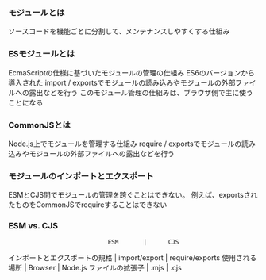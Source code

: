 ### モジュールとは
ソースコードを機能ごとに分割して、メンテナンスしやすくする仕組み

### ESモジュールとは
EcmaScriptの仕様に基づいたモジュールの管理の仕組み
ES6のバージョンから導入された
import / exportsでモジュールの読み込みやモジュールの外部ファイルへの露出などを行う
このモジュール管理の仕組みは、ブラウザ側で主に使うことになる

### CommonJSとは
Node.js上でモジュールを管理する仕組み
require / exportsでモジュールの読み込みやモジュールの外部ファイルへの露出などを行う

### モジュールのインポートとエクスポート
ESMとCJS間でモジュールの管理を跨ぐことはできない。
例えば、exportsされたものをCommonJSでrequireすることはできない

### ESM vs. CJS
                                ESM       |      CJS
インポートとエクスポートの規格 | import/export | require/exports
使用される場所              |    Browser    |    Node.js
ファイルの拡張子            |     .mjs      |     .cjs
